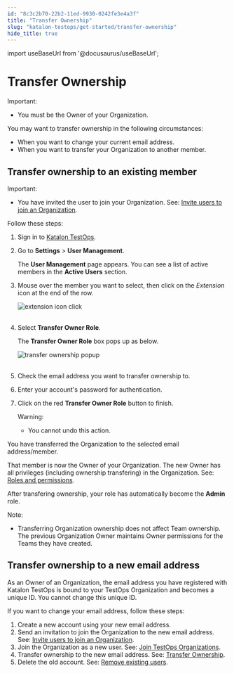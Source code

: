 ```yaml
---
id: "8c3c2b70-22b2-11ed-9930-0242fe3e4a3f"
title: "Transfer Ownership"
slug: "katalon-testops/get-started/transfer-ownership"
hide_title: true
---
```

import useBaseUrl from '@docusaurus/useBaseUrl';


# <a id="id" class="anchor_top_offset"/><a id="ariaid-title1" class="anchor_top_offset"/>Transfer Ownership

<div xmlns="http://www.w3.org/1999/xhtml" className="note important note_important"><span className="note__title">Important:</span> 
  <ul className="ul"><li className="li"><p className="p">You must be the Owner of your Organization.</p></li></ul>
</div>
<p xmlns="http://www.w3.org/1999/xhtml" className="p">You may want to transfer ownership in the following   circumstances:</p> 
<ul xmlns="http://www.w3.org/1999/xhtml" className="ul"><li className="li">When you want to change your current email address.</li><li className="li">When you want to transfer your Organization to another     member.</li></ul> 

## <a id="id_1" class="anchor_top_offset"/>Transfer ownership to an existing member

<div xmlns="http://www.w3.org/1999/xhtml" className="note important note_important"><span className="note__title">Important:</span> 
  <ul className="ul"><li className="li"><p className="p">You have invited the user to join your Organization. See: <a className="xref" href="/docs/legacy/katalon-testops/get-started/manage-users#id_1">Invite
          users to join an Organization</a>.</p></li></ul>
</div>
<p xmlns="http://www.w3.org/1999/xhtml" className="p">Follow these steps:</p> 
<ol xmlns="http://www.w3.org/1999/xhtml" className="ol"><li className="li">     <p className="p">Sign in to <a className="xref j-external-link" href="https://testops.katalon.io/login" target="_blank">Katalon         TestOps</a>.</p>   </li><li className="li">     <p className="p">Go to <strong className="ph b">Settings</strong> &gt; <strong className="ph b">User         Management</strong>.</p>     <p className="p">The <strong className="ph b">User Management</strong> page appears. You can see a       list of active members in the <strong className="ph b">Active Users</strong>       section.</p>   </li><li className="li">     <p className="p">Mouse over the member you want to select, then click on the       <em className="ph i">Extension</em> icon at the end of the row.</p>     <p className="p">       <img className="image" src={useBaseUrl("https://github.com/katalon-studio/docs-images/raw/master/katalon-analytics/docs/testops-nov-release-transfer-ownership/transfer-owner-role-button.png")} alt="extension icon click" /><br /><br />     </p>   </li><li className="li">     <p className="p">Select <strong className="ph b">Transfer Owner Role</strong>.</p>     <p className="p">The <strong className="ph b">Transfer Owner Role</strong> box pops up as       below.</p>     <p className="p">       <img className="image" src={useBaseUrl("https://github.com/katalon-studio/docs-images/raw/master/katalon-analytics/docs/testops-nov-release-transfer-ownership/transfer-owner-role-popup-box.png")} alt="transfer ownership popup" /><br /><br />     </p>   </li><li className="li">     <p className="p">Check the email address you want to transfer ownership to.</p>   </li><li className="li">     <p className="p">Enter your account's password for authentication.</p>   </li><li className="li">     <p className="p">Click on the red <strong className="ph b">Transfer Owner Role</strong> button to       finish.</p>     <div className="note warning note_warning"><span className="note__title">Warning:</span>        <ul className="ul"><li className="li"><p className="p">You cannot undo this action.</p></li></ul>     </div>   </li></ol> 
<p xmlns="http://www.w3.org/1999/xhtml" className="p">You have transferred the Organization to the selected email   address/member.</p> 
<p xmlns="http://www.w3.org/1999/xhtml" className="p">That member is now the Owner of your Organization. The new Owner   has all privileges (including ownership transfering) in the   Organization. See: <a className="xref" href="/docs/legacy/katalon-testops/get-started/roles-and-permissions">Roles     and permissions</a>.</p> 
<p xmlns="http://www.w3.org/1999/xhtml" className="p">After transfering ownership, your role has automatically become   the <strong className="ph b">Admin</strong> role.</p> 
<div xmlns="http://www.w3.org/1999/xhtml" className="note note note_note"><span className="note__title">Note:</span> 
  <ul className="ul"><li className="li">Transferring Organization ownership does not affect Team
      ownership. The previous Organization Owner maintains Owner
      permissions for the Teams they have created.</li></ul>
</div>

## <a id="id_2" class="anchor_top_offset"/>Transfer ownership to a new email address

<p xmlns="http://www.w3.org/1999/xhtml" className="p">As an Owner of an Organization, the email address you have   registered with Katalon TestOps is bound to your TestOps   Organization and becomes a unique ID. You cannot change this unique   ID.</p> 
<p xmlns="http://www.w3.org/1999/xhtml" className="p">If you want to change your email address, follow these   steps:</p> 
<ol xmlns="http://www.w3.org/1999/xhtml" className="ol"><li className="li">Create a new account using your new email address.</li><li className="li">Send an invitation to join the Organization to the new email     address. See: <a className="xref" href="/docs/legacy/katalon-testops/get-started/manage-users#id_1">Invite       users to join an Organization</a>.</li><li className="li">Join the Organization as a new user. See: <a className="xref" href="/docs/legacy/katalon-testops/get-started/join-testops-organizations">Join       TestOps Organizations</a>.</li><li className="li">Transfer ownership to the new email address. See: <a className="xref" href="/docs/legacy/katalon-testops/get-started/transfer-ownership#id_1">Transfer       Ownership</a>.</li><li className="li">Delete the old account. See: <a className="xref" href="/docs/legacy/katalon-testops/get-started/manage-users#id_8">Remove       existing users</a>.</li></ol> 
